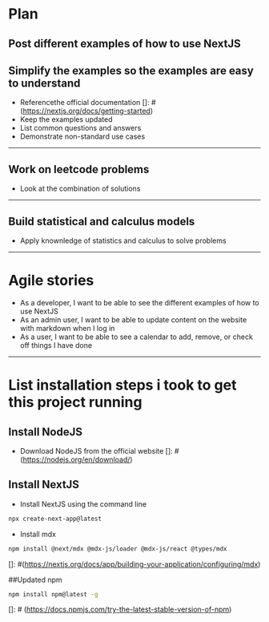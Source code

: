 # Plan
## Post different examples of how to use NextJS
## Simplify the examples so the examples are easy to understand
- Referencethe official documentation
[]: # (https://nextjs.org/docs/getting-started)
- Keep the examples updated
- List common questions and answers 
- Demonstrate non-standard use cases



--- 
## Work on leetcode problems
- Look at the combination of solutions



---
## Build statistical and calculus models
- Apply knownledge of statistics and calculus to solve problems

---
# Agile stories
- As a developer, I want to be able to see the different examples of how to use NextJS
- As an admin user, I want to be able to update content on the website with markdown when I log in
- As a user, I want to be able to see a calendar to add, remove, or check off things I have done


---
# List installation steps i took to get this project running
## Install NodeJS
- Download NodeJS from the official website
[]: # (https://nodejs.org/en/download/)
## Install NextJS
- Install NextJS using the command line
```bash
npx create-next-app@latest
```
- Install mdx
```bash
npm install @next/mdx @mdx-js/loader @mdx-js/react @types/mdx
``` 
[]: #(https://nextjs.org/docs/app/building-your-application/configuring/mdx)

##Updated npm
```bash
npm install npm@latest -g
```
[]: # (https://docs.npmjs.com/try-the-latest-stable-version-of-npm)


